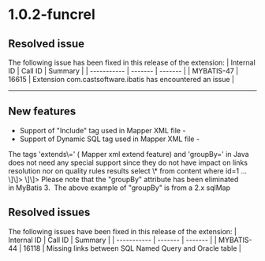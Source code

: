 # 1.0.2-funcrel

## Resolved issue

The following issue has been fixed in this release of the extension:
| Internal ID | Call ID | Summary |
| ----------- | ------- | ------- |
| MYBATIS-47 | 16615 | Extension com.castsoftware.ibatis has encountered an issue |

---
## New features

- Support of "Include" tag used in Mapper XML file -
- Support of Dynamic SQL tag used in Mapper XML file -

The tags 'extends\\=' ( Mapper xml extend feature) and 'groupBy=' in Java does not need any special support since they do not have impact on links resolution nor on quality rules results
select \\* from content where id=1 ... \\]\\]>
\\]\\]>
Please note that the "groupBy" attribute has been eliminated in MyBatis 3.  The above example of "groupBy" is from a 2.x sqlMap
## Resolved issues

The following issues have been fixed in this release of the extension:
| Internal ID | Call ID | Summary |
| ----------- | ------- | ------- |
| MYBATIS-44 | 16118 | Missing links between SQL Named Query and Oracle table |

